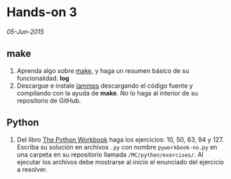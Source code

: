 # Hands-on 3
*05-Jun-2015*

## make

1. Aprenda algo sobre [make](re-carpentry.org/v4/make/), y haga un resumen básico de su funcionalidad. **log**
2. Descargue e instale [lammps](http://lammps.sandia.gov/) descargando el código fuente y compilando con la ayuda de **make**. *No* lo haga al interior de su repositorio de GitHub.

## Python

1. Del libro [The Python Workbook](http://link.springer.com.ezproxy.uniandes.edu.co:8080/book/10.1007%2F978-3-319-14240-1) haga los ejercicios: 10, 50, 63, 94 y 127. Escriba su solución en archivos `.py` con nombre `pyworkbook-no.py` en una carpeta en su repositorio llamada `/MC/python/exercises/`. Al ejecutar los archivos debe mostrarse al inicio el enunciado del ejercicio a resolver.